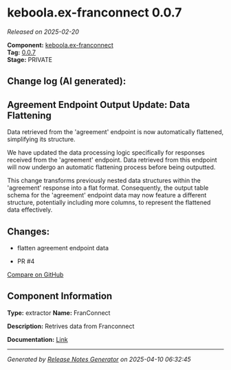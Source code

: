 #  keboola.ex-franconnect 0.0.7

_Released on 2025-02-20_

**Component:** [keboola.ex-franconnect](https://github.com/keboola/component-franconnect)  
**Tag:** [0.0.7](https://github.com/keboola/component-franconnect/releases/tag/0.0.7)  
**Stage:** PRIVATE


## Change log (AI generated):
## Agreement Endpoint Output Update: Data Flattening
Data retrieved from the 'agreement' endpoint is now automatically flattened, simplifying its structure.

We have updated the data processing logic specifically for responses received from the 'agreement' endpoint. Data retrieved from this endpoint will now undergo an automatic flattening process before being outputted.

This change transforms previously nested data structures within the 'agreement' response into a flat format. Consequently, the output table schema for the 'agreement' endpoint data may now feature a different structure, potentially including more columns, to represent the flattened data effectively.



## Changes:



- flatten agreement endpoint data 




- PR #4 



[Compare on GitHub](https://github.com/keboola/component-franconnect/compare/0.0.6...0.0.7)



## Component Information
**Type:** extractor
**Name:** FranConnect

**Description:** Retrives data from Franconnect


**Documentation:** [Link](https://github.com/keboola/component-franconnect/blob/master/README.md)



---
_Generated by [Release Notes Generator](https://github.com/keboola/release-notes-generator)
on 2025-04-10 06:32:45_
